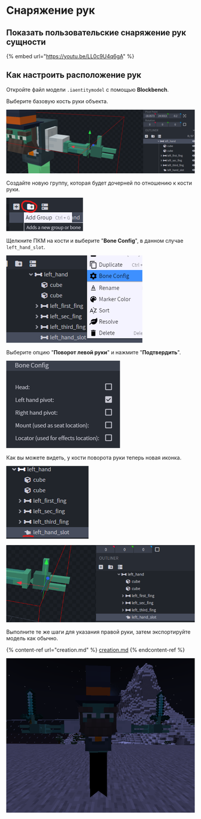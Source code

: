 # Снаряжение рук

## Показать пользовательские снаряжение рук сущности

{% embed url="https://youtu.be/LL0c9U4q6gA" %}

## Как настроить расположение рук

Откройте файл модели `.iaentitymodel` с помощью **Blockbench**.

Выберите базовую кость руки объекта.

![](<../../../../.gitbook/assets/image (47) (1).png>)

Создайте новую группу, которая будет дочерней по отношению к кости руки.

![](<../../../../.gitbook/assets/image (70) (1).png>)

Щелкните ПКМ на кости и выберите "**Bone Config**", в данном случае `left_hand_slot`.

![](<../../../../.gitbook/assets/image (65).png>)

Выберите опцию "**Поворот левой руки**" и нажмите "**Подтвердить**".

![](<../../../../.gitbook/assets/image (61) (1).png>)

Как вы можете видеть, у кости поворота руки теперь новая иконка.

![](<../../../../.gitbook/assets/image (97).png>)

![](<../../../../.gitbook/assets/image (96) (1) (1).png>)

Выполните те же шаги для указания правой руки, затем экспортируйте модель как обычно.

{% content-ref url="creation.md" %}
[creation.md](creation.md)
{% endcontent-ref %}

![](<../../../../.gitbook/assets/image (41).png>)


